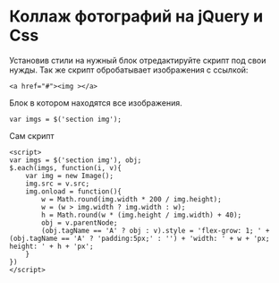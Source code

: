 # Коллаж фотографий на jQuery и Css

Установив стили на нужный блок отредактируйте скрипт под свои нужды. 
Так же скрипт обробатывает изображения с ссылкой:
```
<a href="#"><img ></a>
```

Блок в котором находятся все изображения.
```
var imgs = $('section img');
```

Сам скрипт
```
<script>
var imgs = $('section img'), obj;
$.each(imgs, function(i, v){
	var img = new Image();
	img.src = v.src;
	img.onload = function(){
		w = Math.round(img.width * 200 / img.height);
		w = (w > img.width ? img.width : w);
		h = Math.round(w * (img.height / img.width) + 40);
		obj = v.parentNode;
		(obj.tagName == 'A' ? obj : v).style = 'flex-grow: 1; ' + (obj.tagName == 'A' ? 'padding:5px;' : '') + 'width: ' + w + 'px; height: ' + h + 'px';
	}
})
</script>
```
